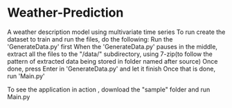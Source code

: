 # Weather-Prediction
A weather description model using multivariate time series
To run create the dataset to train and run the files, do the following:
Run the 'GenerateData.py' first
When the 'GenerateData.py' pauses in the middle, extract all the files to the "/data/" subdirectory, using 7-zip(to follow the pattern of extracted data being stored in folder named after source)
Once done, press Enter in 'GenerateData.py' and let it finish
Once that is done, run 'Main.py'

To see the application in action , download the "sample" folder and run Main.py
